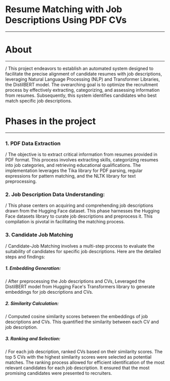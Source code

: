 # Resume Matching with Job Descriptions Using PDF CVs
***
# About
***
/ This project endeavors to establish an automated system designed to facilitate the precise alignment of candidate resumes with job descriptions, leveraging Natural Language Processing (NLP) and Transformer Libraries, the DistilBERT model. The overarching goal is to optimize the recruitment process by effectively extracting, categorizing, and assessing information from resumes. Subsequently, this system identifies candidates who best match specific job descriptions.
# Phases in the project
***
### 1.	PDF Data Extraction
/ The objective is to extract critical information from resumes provided in PDF format. This process involves extracting skills, categorizing resumes into job categories, and retrieving educational qualifications. The implementation leverages the Tika library for PDF parsing, regular expressions for pattern matching, and the NLTK library for text preprocessing.
### 2.	Job Description Data Understanding:
/ This phase centers on acquiring and comprehending job descriptions drawn from the Hugging Face dataset. This phase harnesses the Hugging Face datasets library to curate job descriptions and preprocess it. This compilation is pivotal in facilitating the matching process.
### 3.	Candidate Job Matching
/ Candidate-Job Matching involves a multi-step process to evaluate the suitability of candidates for specific job descriptions. Here are the detailed steps and findings:
##### 1.	Embedding Generation:
/ After preprocessing the Job descriptions and CVs, Leveraged the DistilBERT model from Hugging Face's Transformers library to generate embeddings for job descriptions and CVs.
##### 2.	Similarity Calculation: 
/ Computed cosine similarity scores between the embeddings of job descriptions and CVs. This quantified the similarity between each CV and job description.
##### 3.	Ranking and Selection:
/ For each job description, ranked CVs based on their similarity scores. The top 5 CVs with the highest similarity scores were selected as potential matches. The ranking process allowed for efficient identification of the most relevant candidates for each job description. It ensured that the most promising candidates were presented to recruiters.



